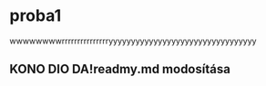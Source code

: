 # proba1

wwwwwwwwrrrrrrrrrrrrrrryyyyyyyyyyyyyyyyyyyyyyyyyyyyyyyyy

## KONO DIO DA!readmy.md modosítása
